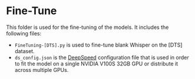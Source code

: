 # Fine-Tune

This folder is used for the fine-tuning of the models. It includes the following files:

- ```FineTuning-[DTS].py``` is used to fine-tune blank Whisper on the [DTS] dataset.
- ```ds_config.json``` is the [DeepSpeed](https://www.github.com/microsoft/deepspeed) configuration file that is used in order to fit the model on a single NVIDIA V100S 32GB GPU or distribute it across multiple GPUs.
